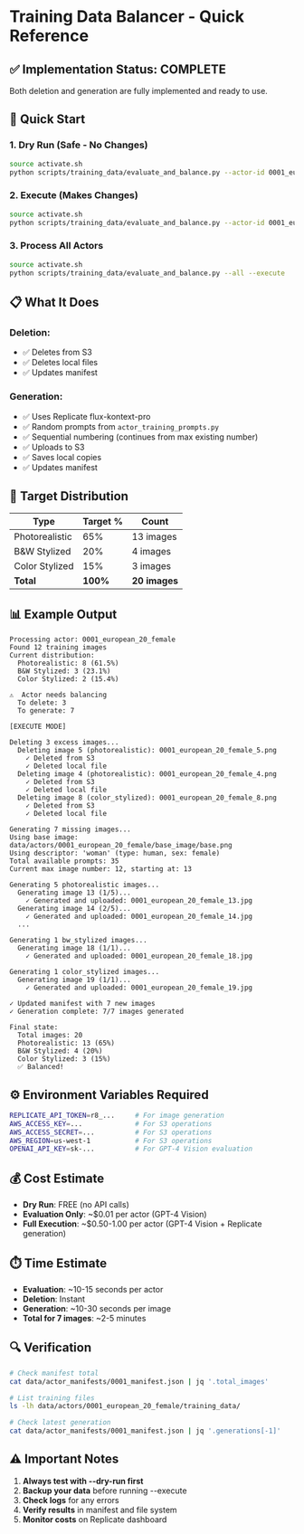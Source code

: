 # Training Data Balancer - Quick Reference

## ✅ Implementation Status: COMPLETE

Both deletion and generation are fully implemented and ready to use.

## 🚀 Quick Start

### **1. Dry Run (Safe - No Changes)**
```bash
source activate.sh
python scripts/training_data/evaluate_and_balance.py --actor-id 0001_european_20_female --dry-run
```

### **2. Execute (Makes Changes)**
```bash
source activate.sh
python scripts/training_data/evaluate_and_balance.py --actor-id 0001_european_20_female --execute
```

### **3. Process All Actors**
```bash
source activate.sh
python scripts/training_data/evaluate_and_balance.py --all --execute
```

## 📋 What It Does

### **Deletion:**
- ✅ Deletes from S3
- ✅ Deletes local files
- ✅ Updates manifest

### **Generation:**
- ✅ Uses Replicate flux-kontext-pro
- ✅ Random prompts from `actor_training_prompts.py`
- ✅ Sequential numbering (continues from max existing number)
- ✅ Uploads to S3
- ✅ Saves local copies
- ✅ Updates manifest

## 🎯 Target Distribution

| Type | Target % | Count |
|------|----------|-------|
| Photorealistic | 65% | 13 images |
| B&W Stylized | 20% | 4 images |
| Color Stylized | 15% | 3 images |
| **Total** | **100%** | **20 images** |

## 📊 Example Output

```
Processing actor: 0001_european_20_female
Found 12 training images
Current distribution:
  Photorealistic: 8 (61.5%)
  B&W Stylized: 3 (23.1%)
  Color Stylized: 2 (15.4%)

⚠️  Actor needs balancing
  To delete: 3
  To generate: 7

[EXECUTE MODE]

Deleting 3 excess images...
  Deleting image 5 (photorealistic): 0001_european_20_female_5.png
    ✓ Deleted from S3
    ✓ Deleted local file
  Deleting image 4 (photorealistic): 0001_european_20_female_4.png
    ✓ Deleted from S3
    ✓ Deleted local file
  Deleting image 8 (color_stylized): 0001_european_20_female_8.png
    ✓ Deleted from S3
    ✓ Deleted local file

Generating 7 missing images...
Using base image: data/actors/0001_european_20_female/base_image/base.png
Using descriptor: 'woman' (type: human, sex: female)
Total available prompts: 35
Current max image number: 12, starting at: 13

Generating 5 photorealistic images...
  Generating image 13 (1/5)...
    ✓ Generated and uploaded: 0001_european_20_female_13.jpg
  Generating image 14 (2/5)...
    ✓ Generated and uploaded: 0001_european_20_female_14.jpg
  ...

Generating 1 bw_stylized images...
  Generating image 18 (1/1)...
    ✓ Generated and uploaded: 0001_european_20_female_18.jpg

Generating 1 color_stylized images...
  Generating image 19 (1/1)...
    ✓ Generated and uploaded: 0001_european_20_female_19.jpg

✓ Updated manifest with 7 new images
✓ Generation complete: 7/7 images generated

Final state:
  Total images: 20
  Photorealistic: 13 (65%)
  B&W Stylized: 4 (20%)
  Color Stylized: 3 (15%)
  ✅ Balanced!
```

## ⚙️ Environment Variables Required

```bash
REPLICATE_API_TOKEN=r8_...     # For image generation
AWS_ACCESS_KEY=...             # For S3 operations
AWS_ACCESS_SECRET=...          # For S3 operations
AWS_REGION=us-west-1           # For S3 operations
OPENAI_API_KEY=sk-...          # For GPT-4 Vision evaluation
```

## 💰 Cost Estimate

- **Dry Run**: FREE (no API calls)
- **Evaluation Only**: ~$0.01 per actor (GPT-4 Vision)
- **Full Execution**: ~$0.50-1.00 per actor (GPT-4 Vision + Replicate generation)

## ⏱️ Time Estimate

- **Evaluation**: ~10-15 seconds per actor
- **Deletion**: Instant
- **Generation**: ~10-30 seconds per image
- **Total for 7 images**: ~2-5 minutes

## 🔍 Verification

```bash
# Check manifest total
cat data/actor_manifests/0001_manifest.json | jq '.total_images'

# List training files
ls -lh data/actors/0001_european_20_female/training_data/

# Check latest generation
cat data/actor_manifests/0001_manifest.json | jq '.generations[-1]'
```

## ⚠️ Important Notes

1. **Always test with --dry-run first**
2. **Backup your data** before running --execute
3. **Check logs** for any errors
4. **Verify results** in manifest and file system
5. **Monitor costs** on Replicate dashboard
